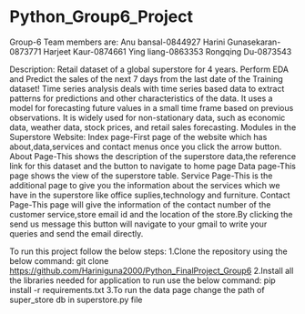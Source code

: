 # Python_Group6_Project
Group-6
Team members are:
Anu bansal-0844927
Harini Gunasekaran-0873771
Harjeet Kaur-0874661
Ying liang-0863353
Rongqing Du-0873543

Description:
Retail dataset of a global superstore for 4 years.
Perform EDA and Predict the sales of the next 7 days from the last date of the Training dataset!
Time series analysis deals with time series based data to extract patterns for predictions and other characteristics of the data. It uses a model for forecasting future values in a small time frame based on previous observations. It is widely used for non-stationary data, such as economic data, weather data, stock prices, and retail sales forecasting.
Modules in the Superstore Website:
 Index page-First page of the website which has about,data,services and contact menus once you click the arrow button.
 About Page-This shows the description of the superstore data,the reference link for this dataset and the button to navigate to home page
 Data page-This page shows the view of the superstore table.
 Service Page-This is the additional page to give you the information about the services which we have in the superstore like office suplies,technology and furniture.
 Contact Page-This page will give the information of the contact number of the customer service,store email id and the location of the store.By clicking the send us message this button will navigate to your gmail to write your queries and send the email directly.

 To run this project follow the below steps:
 1.Clone the repository using the below command:
 git clone https://github.com/Hariniguna2000/Python_FinalProject_Group6
 2.Install all the libraries needed for application to run use the below command:
 pip install -r requirements.txt
 3.To run the data page change the path of super_store db in superstore.py file
